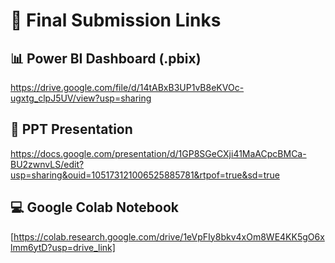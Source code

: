 # 🔗 Final Submission Links

## 📊 Power BI Dashboard (.pbix)  
https://drive.google.com/file/d/14tABxB3UP1vB8eKVOc-ugxtg_clpJ5UV/view?usp=sharing

## 📑 PPT Presentation  
https://docs.google.com/presentation/d/1GP8SGeCXji41MaACpcBMCa-BU2zwnvLS/edit?usp=sharing&ouid=105173121006525885781&rtpof=true&sd=true

## 💻 Google Colab Notebook  
[https://colab.research.google.com/drive/1eVpFIy8bkv4xOm8WE4KK5gO6xlmm6ytD?usp=drive_link]
